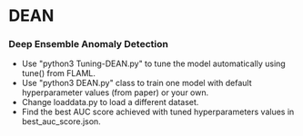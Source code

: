 # DEAN
### Deep Ensemble Anomaly Detection


- Use "python3 Tuning-DEAN.py" to tune the model automatically using tune() from FLAML.
- Use "python3 DEAN.py" class to train one model with default hyperparameter values (from paper) or your own.
- Change loaddata.py to load a different dataset.
- Find the best AUC score achieved with tuned hyperparameters values in best_auc_score.json.


